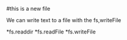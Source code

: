 #this is a new file

We can write text to a file with the fs,writeFile

*fs.readdir 
*fs.readFile 
*fs.writeFile